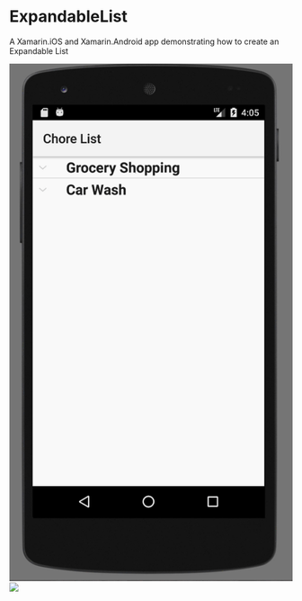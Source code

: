 # ExpandableList
A Xamarin.iOS and Xamarin.Android app demonstrating how to create an Expandable List

![](./Demos/AndroidDemo.gif)
![](./Demos/ExpandableListiOS.gif)
